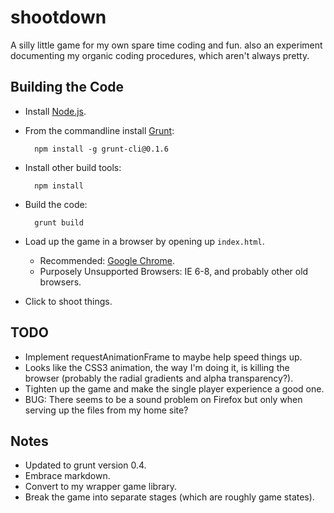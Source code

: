 shootdown
=========

A silly little game for my own spare time coding and fun. also an experiment documenting my organic coding procedures, which aren't always pretty.



Building the Code
-----------------
* Install [Node.js](http://nodejs.org/download/).
* From the commandline install [Grunt](http://gruntjs.com/getting-started):

        npm install -g grunt-cli@0.1.6

* Install other build tools:

        npm install
        
* Build the code:

        grunt build

* Load up the game in a browser by opening up `index.html`.
    * Recommended: [Google Chrome](http://www.google.com/chrome).
    * Purposely Unsupported Browsers: IE 6-8, and probably other old browsers.
* Click to shoot things.



TODO
----
* Implement requestAnimationFrame to maybe help speed things up.
* Looks like the CSS3 animation, the way I'm doing it, is killing the browser (probably the radial gradients and alpha transparency?).
* Tighten up the game and make the single player experience a good one.
* BUG: There seems to be a sound problem on Firefox but only when serving up the files from my home site?



Notes
-----
* Updated to grunt version 0.4.
* Embrace markdown.
* Convert to my wrapper game library.
* Break the game into separate stages (which are roughly game states).
